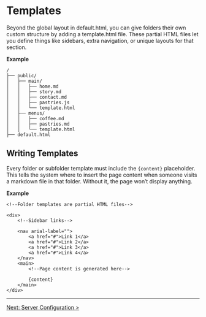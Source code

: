 Templates
===========================================================

Beyond the global layout in default.html, you can give folders their own custom structure by adding a template.html file. These partial HTML files let you define things like sidebars, extra navigation, or unique layouts for that section.

**Example**

	/
	├── public/
	│   ├── main/
	│   │   ├── home.md
	│   │   ├── story.md
	│   │   ├── contact.md	
	│   │   ├── pastries.js
	│   │   └── template.html	
	│   ├── menus/		
	│   │   ├── coffee.md
	│   │   ├── pastries.md		
	│   │   └── template.html		
	├── default.html

Writing Templates
-----------------------------------------------------------

Every folder or subfolder template must include the `{content}` placeholder. This tells the system where to insert the page content when someone visits a markdown file in that folder. Without it, the page won’t display anything.

**Example**

	<!--Folder templates are partial HTML files-->

	<div>
		<!--Sidebar links-->

		<nav arial-label="">
			<a href="#">Link 1</a>
			<a href="#">Link 2</a>
			<a href="#">Link 3</a>
			<a href="#">Link 4</a>
		</nav>
		<main>
			<!--Page content is generated here-->

			{content}
		</main>
	</div>
 
-----

[Next: Server Configuration >](/docs/07-configuration.md)